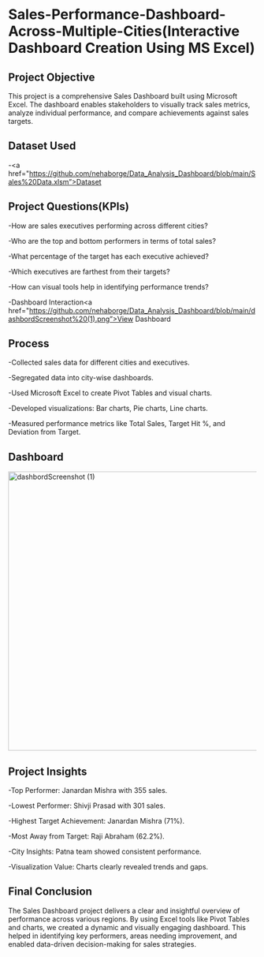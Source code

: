 # Sales-Performance-Dashboard-Across-Multiple-Cities(Interactive Dashboard Creation Using MS Excel)
## Project Objective
This project is a comprehensive Sales Dashboard built using Microsoft Excel. The dashboard enables stakeholders to visually track sales metrics, analyze individual performance, and compare achievements against sales targets.
## Dataset Used
-<a href="https://github.com/nehaborge/Data_Analysis_Dashboard/blob/main/Sales%20Data.xlsm”>Dataset</a>
## Project Questions(KPIs)
-How are sales executives performing across different cities?

-Who are the top and bottom performers in terms of total sales?

-What percentage of the target has each executive achieved?

-Which executives are farthest from their targets?

-How can visual tools help in identifying performance trends?

-Dashboard Interaction<a href="https://github.com/nehaborge/Data_Analysis_Dashboard/blob/main/dashbordScreenshot%20(1).png”>View Dashboard</a>

## Process 

-Collected sales data for different cities and executives.

-Segregated data into city-wise dashboards.

-Used Microsoft Excel to create Pivot Tables and visual charts.

-Developed visualizations: Bar charts, Pie charts, Line charts.

-Measured performance metrics like Total Sales, Target Hit %, and Deviation from Target.

## Dashboard

<img width="1228" height="566" alt="dashbordScreenshot (1)" src="https://github.com/user-attachments/assets/09280c25-61be-45c3-8456-b1a7f43b6dc0" />


## Project Insights

-Top Performer: Janardan Mishra with 355 sales.

-Lowest Performer: Shivji Prasad with 301 sales.

-Highest Target Achievement: Janardan Mishra (71%).

-Most Away from Target: Raji Abraham (62.2%).

-City Insights: Patna team showed consistent performance.

-Visualization Value: Charts clearly revealed trends and gaps.


## Final Conclusion

The Sales Dashboard project delivers a clear and insightful overview of performance across various regions. By using Excel tools like Pivot Tables and charts, we created a dynamic and visually engaging dashboard. This helped in identifying key performers, areas needing improvement, and enabled data-driven decision-making for sales strategies.

